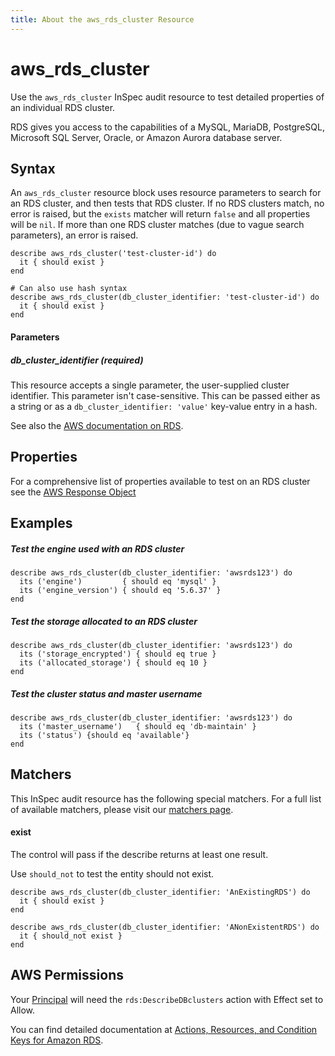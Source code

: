```yaml
---
title: About the aws_rds_cluster Resource
---
```


# aws\_rds\_cluster

Use the `aws_rds_cluster` InSpec audit resource to test detailed properties of an individual RDS cluster.

RDS gives you access to the capabilities of a MySQL, MariaDB, PostgreSQL, Microsoft SQL Server, Oracle, or Amazon Aurora database server.

## Syntax

An `aws_rds_cluster` resource block uses resource parameters to search for an RDS cluster, and then tests that RDS cluster.  If no RDS clusters match, no error is raised, but the `exists` matcher will return `false` and all properties will be `nil`.  If more than one RDS cluster matches (due to vague search parameters), an error is raised.

    describe aws_rds_cluster('test-cluster-id') do
      it { should exist }
    end

    # Can also use hash syntax
    describe aws_rds_cluster(db_cluster_identifier: 'test-cluster-id') do
      it { should exist }
    end
    
#### Parameters

##### db\_cluster\_identifier _(required)_

This resource accepts a single parameter, the user-supplied cluster identifier. This parameter isn't case-sensitive.
This can be passed either as a string or as a `db_cluster_identifier: 'value'` key-value entry in a hash.

See also the [AWS documentation on RDS](https://docs.aws.amazon.com/AmazonRDS/latest/UserGuide/CHAP_GettingStarted.html).

## Properties

For a comprehensive list of properties available to test on an RDS cluster see the [AWS Response Object](https://docs.aws.amazon.com/sdk-for-ruby/v3/api/Aws/RDS/DBCluster.html)

## Examples

##### Test the engine used with an RDS cluster

    describe aws_rds_cluster(db_cluster_identifier: 'awsrds123') do
      its ('engine')         { should eq 'mysql' }
      its ('engine_version') { should eq '5.6.37' }
    end
    
##### Test the storage allocated to an RDS cluster
    
    describe aws_rds_cluster(db_cluster_identifier: 'awsrds123') do
      its ('storage_encrypted') { should eq true }
      its ('allocated_storage') { should eq 10 }
    end

##### Test the cluster status and master username
    describe aws_rds_cluster(db_cluster_identifier: 'awsrds123') do
      its ('master_username')   { should eq 'db-maintain' }
      its ('status') {should eq 'available'}
    end

## Matchers

This InSpec audit resource has the following special matchers. For a full list of available matchers, please visit our [matchers page](https://www.inspec.io/docs/reference/matchers/).

#### exist

The control will pass if the describe returns at least one result.

Use `should_not` to test the entity should not exist.

    describe aws_rds_cluster(db_cluster_identifier: 'AnExistingRDS') do
      it { should exist }
    end

    describe aws_rds_cluster(db_cluster_identifier: 'ANonExistentRDS') do
      it { should_not exist }
    end

## AWS Permissions

Your [Principal](https://docs.aws.amazon.com/IAM/latest/UserGuide/intro-structure.html#intro-structure-principal) will need the `rds:DescribeDBclusters` action with Effect set to Allow.

You can find detailed documentation at [Actions, Resources, and Condition Keys for Amazon RDS](https://docs.aws.amazon.com/IAM/latest/UserGuide/list_amazonrds.html).
